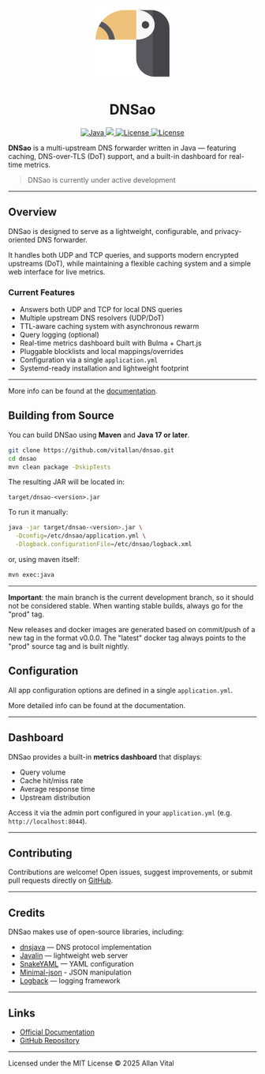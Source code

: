 <p align="center">
  <img src="https://github.com/vitallan/dnsao/blob/main/docs/docs/assets/logo.svg?raw=true" width="150" alt="DNSao logo">
</p>

<h1 align="center">DNSao</h1>

<p align="center">
  <a href="https://www.java.com/">
    <img src="https://img.shields.io/badge/Java-17+-red.svg?style=for-the-badge" alt="Java">
  </a>
  <a href="https://maven.apache.org/">
    <img src="https://img.shields.io/badge/Build%20with-Maven-blue?style=for-the-badge&logo=apachemaven"/>
  </a>
  <a href="https://opensource.org/licenses/MIT">
    <img src="https://img.shields.io/badge/License-MIT-yellow.svg?style=for-the-badge" alt="License">
  </a>
  <a href="https://vitallan.github.io/dnsao/">
    <img src="https://img.shields.io/badge/Documentation-DNSao-green?style=for-the-badge&logo=readthedocs" alt="License">
  </a>
</p>


**DNSao** is a multi-upstream DNS forwarder written in Java — featuring caching, DNS-over-TLS (DoT) support, and a built-in dashboard for real-time metrics.

> DNSao is currently under active development

---

## Overview

DNSao is designed to serve as a lightweight, configurable, and privacy-oriented DNS forwarder.  

It handles both UDP and TCP queries, and supports modern encrypted upstreams (DoT), while maintaining a flexible caching system and a simple web interface for live metrics.

### Current Features

- Answers both UDP and TCP for local DNS queries
- Multiple upstream DNS resolvers (UDP/DoT)
- TTL-aware caching system with asynchronous rewarm
- Query logging (optional)
- Real-time metrics dashboard built with Bulma + Chart.js
- Pluggable blocklists and local mappings/overrides
- Configuration via a single `application.yml`
- Systemd-ready installation and lightweight footprint

---

More info can be found at the [documentation](https://vitallan.github.io/dnsao/).

## Building from Source

You can build DNSao using **Maven** and **Java 17 or later**.

```bash
git clone https://github.com/vitallan/dnsao.git
cd dnsao
mvn clean package -DskipTests
````

The resulting JAR will be located in:

```
target/dnsao-<version>.jar
```

To run it manually:

```bash
java -jar target/dnsao-<version>.jar \
  -Dconfig=/etc/dnsao/application.yml \
  -Dlogback.configurationFile=/etc/dnsao/logback.xml
```

or, using maven itself:

```bash
mvn exec:java
```
---

**Important**: the main branch is the current development branch, so it should not be considered stable. When wanting stable builds, always go for the "prod" tag. 

New releases and docker images are generated based on commit/push of a new tag in the format v0.0.0. The "latest" docker tag always points to the "prod" source tag and is built nightly.

## Configuration

All app configuration options are defined in a single `application.yml`.

More detailed info can be found at the documentation.

---

## Dashboard

DNSao provides a built-in **metrics dashboard** that displays:

* Query volume
* Cache hit/miss rate
* Average response time
* Upstream distribution

Access it via the admin port configured in your `application.yml` (e.g. `http://localhost:8044`).

---

## Contributing

Contributions are welcome!
Open issues, suggest improvements, or submit pull requests directly on [GitHub](https://github.com/vitallan/dnsao).

---

## Credits

DNSao makes use of open-source libraries, including:

* [dnsjava](https://github.com/dnsjava/dnsjava) — DNS protocol implementation
* [Javalin](https://javalin.io) — lightweight web server
* [SnakeYAML](https://bitbucket.org/asomov/snakeyaml) — YAML configuration
* [Minimal-json](https://github.com/ralfstx/minimal-json) - JSON manipulation
* [Logback](https://logback.qos.ch) — logging framework

---

## Links

* [Official Documentation](https://vitallan.github.io/dnsao/)
* [GitHub Repository](https://github.com/vitallan/dnsao)

---

Licensed under the MIT License © 2025 Allan Vital